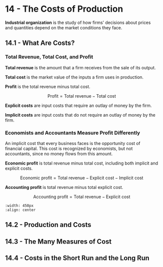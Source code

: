 # 14 - The Costs of Production

**Industrial organization** is the study of how firms' decisions about prices and quantities depend on the market conditions they face.

## 14.1 - What Are Costs?

### Total Revenue, Total Cost, and Profit

**Total revenue** is the amount that a firm receives from the sale of its output.

**Total cost** is the market value of the inputs a firm uses in production.

**Profit** is the total revenue minus total cost.

$$ \text{Profit} = \text{Total revenue} - \text{Total cost} $$

**Explicit costs** are input costs that require an outlay of money by the firm.

**Implicit costs** are input costs that do not require an outlay of money by the firm.

### Economists and Accountants Measure Profit Differently

An implicit cost that every business faces is the opportunity cost of financial capital. This cost is recognized by economists, but not accountants, since no money flows from this amount.

**Economic profit** is total revenue minus total cost, including both implicit and explicit costs.

$$ \text{Economic profit} = \text{Total revenue} - \text{Explicit cost} - \text{Implicit cost} $$

**Accounting profit** is total revenue minus total explicit cost.

$$ \text{Accounting profit} = \text{Total revenue} - \text{Explicit cost} $$

```{image} images/figure14-1-1.png
:width: 450px
:align: center
```

## 14.2 - Production and Costs



## 14.3 - The Many Measures of Cost



## 14.4 - Costs in the Short Run and the Long Run


